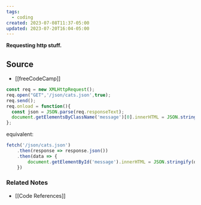 ```yaml
---
tags:
  - coding
created: 2023-07-08T11:37-05:00
updated: 2023-07-20T16:04-05:00
---
```

**Requesting http stuff.**

## Source
- [[freeCodeCamp]]

```jsx
const req = new XMLHttpRequest();
req.open("GET",'/json/cats.json',true);
req.send();
req.onload = function(){
  const json = JSON.parse(req.responseText);
  document.getElementsByClassName('message')[0].innerHTML = JSON.stringify(json);
};
```

equivalent:

```jsx
fetch('/json/cats.json')
    .then(response => response.json())
    .then(data => {
        document.getElementById('message').innerHTML = JSON.stringify(data);
    })
```

### Related Notes
- [[Code References]]